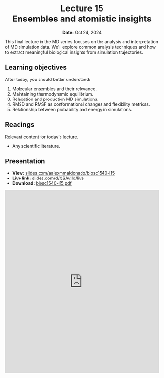 <h1 align="center">
<b>Lecture 15</b><br>
Ensembles and atomistic insights
</h1>
<p align="center">
<b>Date:</b> Oct 24, 2024
</p>

This final lecture in the MD series focuses on the analysis and interpretation of MD simulation data.
We'll explore common analysis techniques and how to extract meaningful biological insights from simulation trajectories.

## Learning objectives

After today, you should better understand:

1.  Molecular ensembles and their relevance.
2.  Maintaining thermodynamic equilibrium.
3.  Relaxation and production MD simulations.
4.  RMSD and RMSF as conformational changes and flexibility metricss.
5.  Relationship between probability and energy in simulations.

## Readings

Relevant content for today's lecture.

-   Any scientific literature.

## Presentation

-   **View:** [slides.com/aalexmmaldonado/biosc1540-l15](https://slides.com/aalexmmaldonado/biosc1540-l15)
-   **Live link:** [slides.com/d/QSAvIIo/live](https://slides.com/d/QSAvIIo/live)
-   **Download:** [biosc1540-l15.pdf](/lectures/15/biosc1540-l15.pdf)

<iframe src="https://slides.com/aalexmmaldonado/biosc1540-l15/embed?byline=hidden&share=hidden" width="100%" height="600" title="BIOSC 1540: Lecture 15" scrolling="no" frameborder="0" webkitallowfullscreen mozallowfullscreen allowfullscreen></iframe>
